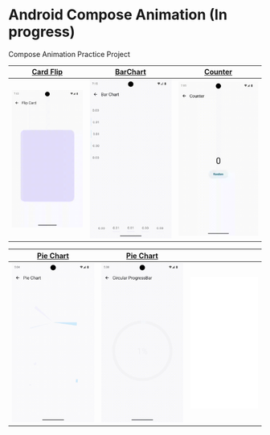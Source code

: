 # Android Compose Animation (In progress)

Compose Animation Practice Project

| [Card Flip](./app/src/main/java/dylan/kwon/android/compose/animation/ui/composable/cardflip/CardFlip.kt) | [BarChart](./app/src/main/java/dylan/kwon/android/compose/animation/ui/composable/chart/bar/VerticalBarChart.kt) | [Counter](./app/src/main/java/dylan/kwon/android/compose/animation/ui/composable/counter/Counter.kt) |
|----------------------------------------------------------------------------------------------------------|------------------------------------------------------------------------------------------------------------------|------------------------------------------------------------------------------------------------------|
| ![card_flip](./image/card_flip.gif)                                                                      | ![bar_chart](./image/bar_chart.gif)                                                                              | ![counter](./image/counter.gif)                                                                      |

| [Pie Chart](./app/src/main/java/dylan/kwon/android/compose/animation/ui/composable/chart/pie/PieChart.kt) | [Pie Chart](./app/src/main/java/dylan/kwon/android/compose/animation/ui/composable/progressbar/CircularProgressBar.kt) |                             |
|-----------------------------------------------------------------------------------------------------------|------------------------------------------------------------------------------------------------------------------------|-----------------------------|
| ![pie_chart](./image/pie_chart.gif)                                                                       | ![circular_progressbar](./image/circular_progressbar.gif)                                                              | ![blank](./image/blank.png) |  
